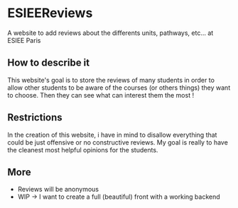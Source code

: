 # ESIEEReviews
A website to add reviews about the differents units, pathways, etc... at ESIEE Paris

## How to describe it
This website's goal is to store the reviews of many students in order to allow other students to 
be aware of the courses (or others things) they want to choose. Then they can see what can interest them the most !

## Restrictions
In the creation of this website, i have in mind to disallow everything that could be just offensive or 
no constructive reviews. My goal is really to have the cleanest most helpful opinions for the students.

## More
- Reviews will be anonymous
- WIP -> I want to create a full (beautiful) front with a working backend
